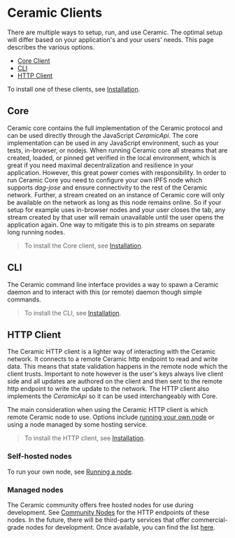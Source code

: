 # Ceramic Clients
There are multiple ways to setup, run, and use Ceramic. The optimal setup will differ based on your application's and your users' needs. This page describes the various options.

- [Core Client](#core)
- [CLI](#cli)
- [HTTP Client](#http-client)

To install one of these clients, see [Installation](../build/installation.md).


## **Core**
Ceramic core contains the full implementation of the Ceramic protocol and can be used directly through the JavaScript *CeramicApi*. The core implementation can be used in any JavaScript environment, such as your tests, in-browser, or nodejs. When running Ceramic core all streams that are created, loaded, or pinned get verified in the local environment, which is great if you need maximal decentralization and resilience in your application. However, this great power comes with responsibility. In order to run Ceramic Core you need to configure your own IPFS node which supports *dag-jose* and ensure connectivity to the rest of the Ceramic network. Further, a stream created on an instance of Ceramic core will only be available on the network as long as this node remains online. So if your setup for example uses in-browser nodes and your user closes the tab, any stream created by that user will remain unavailable until the user opens the application again. One way to mitigate this is to pin streams on separate long running nodes.

> To install the Core client, see [Installation](../build/installation.md).


## **CLI**
The Ceramic command line interface provides a way to spawn a Ceramic daemon and to interact with this (or remote) daemon though simple commands.

> To install the CLI, see [Installation](../build/installation.md).


## **HTTP Client**
The Ceramic HTTP client is a lighter way of interacting with the Ceramic network. It connects to a remote Ceramic http endpoint to read and write data. This means that state validation happens in the remote node which the client trusts. Important to note however is the user's keys always live client side and all updates are authored on the client and then sent to the remote http endpoint to write the update to the network. The HTTP client also implements the *CeramicApi* so it can be used interchangeably with Core.

The main consideration when using the Ceramic HTTP client is which remote Ceramic node to use. Options include [running your own node](../run/nodes.md) or using a node managed by some hosting service.

> To install the HTTP client, see [Installation](../build/installation.md).

### Self-hosted nodes
To run your own node, see [Running a node](../run/nodes.md).

### Managed nodes
The Ceramic community offers free hosted nodes for use during development. See [Community Nodes](../tools/hosted-nodes/community-nodes.md) for the HTTP endpoints of these nodes. In the future, there will be third-party services that offer commercial-grade nodes for development. Once available, you can find the list [here](../tools/hosted-nodes/node-providers.md).


